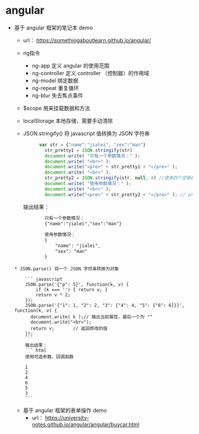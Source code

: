 # angular
  * 基于 angular 框架的笔记本 demo
	  * url： https://somethingaboutlearn.github.io/angular/
	  * ng指令
		  *  ng-app 定义 angular 的使用范围
		  *  ng-controller 定义 controller （控制器）的作用域
		  *  ng-model 绑定数据
		  *  ng-repeat 重复循环
		  *  ng-blur 失去焦点事件
	  *  $scope 用来挂载数据和方法
	  *  localStorage 本地存储，需要手动清除
	  *  JSON.stringify() 将 javascript 值转换为 JSON 字符串

			``` javascript
				  var str = {"name":"jialei", "sex":"man"}
					str_pretty1 = JSON.stringify(str)
					document.write( "只有一个参数情况：" );
					document.write( "<br>" );
					document.write("<pre>" + str_pretty1 + "</pre>" );
					document.write( "<br>" );
					str_pretty2 = JSON.stringify(str, null, 4) //使用四个空格缩进
					document.write( "使用参数情况：" );
					document.write( "<br>" );
					document.write("<pre>" + str_pretty2 + "</pre>" ); // pre 用于格式化输出
			```
			输出结果：

			``` html
					只有一个参数情况：
					{"name":"jialei","sex":"man"}
					
					使用参数情况：
					{
						"name": "jialei",
						"sex": "man"
					}
			```

		* JSON.parse() 将一个 JSON 字符串转换为对象
			
			``` javascript
			JSON.parse('{"p": 5}', function(k, v) {
				if (k === '') { return v; } 
				return v * 2;               
			});                          
			JSON.parse('{"1": 1, "2": 2, "3": {"4": 4, "5": {"6": 6}}}', function(k, v) {
			  document.write( k );// 输出当前属性，最后一个为 ""
			  document.write("<br>");
			  return v;       // 返回修改的值
			});
			```
			输出结果：
			``` html
			使用可选参数，回调函数

			1
			2
			4
			6
			5
			3
			```

			

	* 基于 angular 框架的表单操作 demo
		* url： https://university-notes.github.io/angular/angular/buycar.html
